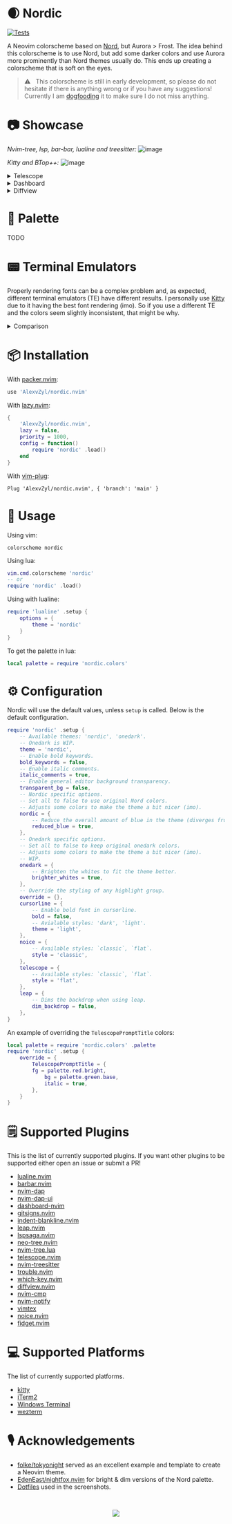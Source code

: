 # 🌒 Nordic

[![Tests](https://github.com/AlexvZyl/nordic.nvim/workflows/Tests/badge.svg)](https://github.com/AlexvZyl/nordic.nvim/actions?workflow=Tests) 

A Neovim colorscheme based on [Nord](https://www.nordtheme.com/), but Aurora > Frost.  The idea behind this colorscheme is to use Nord, but add some darker colors and use Aurora more prominently than Nord themes usually do.  This ends up creating a colorscheme that is soft on the eyes.

> ⚠️ &nbsp; This colorscheme is still in early development, so please do not hesitate if there is anything wrong or if you have any suggestions!  Currently I am [dogfooding](https://en.wikipedia.org/wiki/Eating_your_own_dog_food) it to make sure I do not miss anything.

# 📷 Showcase

*Nvim-tree, lsp, bar-bar, lualine and treesitter:*
![image](https://user-images.githubusercontent.com/81622310/219347174-035d2b63-7645-44a3-be15-119c829add90.png)

*Kitty and BTop++:*
![image](https://user-images.githubusercontent.com/81622310/217228212-619a8735-d5be-4c83-837d-3ab0cd4a33c0.png)

<details>
<summary>Telescope</summary>

*Flat:*
![image](https://user-images.githubusercontent.com/81622310/219347783-017a0e5a-f38d-4eb0-9d7c-29fc90527fc6.png)
*Classic:*
![image](https://user-images.githubusercontent.com/81622310/219347870-05786199-a095-4602-a958-9db90b8acde3.png)

</details>

<details>
<summary>Dashboard</summary>

![image](https://user-images.githubusercontent.com/81622310/219345149-4385bb9b-54de-488d-b0f3-a846b723ff1a.png)

</details>

<details>
<summary>Diffview</summary>

![image](https://user-images.githubusercontent.com/81622310/219347704-376d040d-6e30-4918-9dd1-06b3cd29035d.png)

</details>


# 🎨 Palette

TODO

# 📟 Terminal Emulators

Properly rendering fonts can be a complex problem and, as expected, different terminal emulators (TE) have different results.  I personally use [Kitty](https://github.com/kovidgoyal/kitty) due to it having the best font rendering (imo).  So if you use a different TE and the colors seem slightly inconsistent, that might be why.

<details>
<summary>Comparison</summary>

</br>

*[Kitty](https://github.com/kovidgoyal/kitty):*  
![image](https://user-images.githubusercontent.com/81622310/217228588-ca059166-84b3-416c-a372-e547e57f8f3e.png)

*[Alacritty](https://github.com/alacritty/alacritty):*  
![image](https://user-images.githubusercontent.com/81622310/216267437-665ba1ca-02df-46c3-a84b-5ef76736164a.png)

*[Neovide](https://github.com/neovide/neovide):*  
![image](https://user-images.githubusercontent.com/81622310/216267855-14502471-c761-4875-be34-3e43968aa39b.png)

</details>

# 📦 Installation

With [packer.nvim](https://github.com/wbthomason/packer.nvim):

```lua
use 'AlexvZyl/nordic.nvim'
```

With [lazy.nvim](https://github.com/folke/lazy.nvim):

```lua
{
    'AlexvZyl/nordic.nvim',
    lazy = false,
    priority = 1000,
    config = function()
        require 'nordic' .load()
    end
}
```

With [vim-plug](https://github.com/junegunn/vim-plug):

```vim
Plug 'AlexvZyl/nordic.nvim', { 'branch': 'main' }
```

# 🚀 Usage

Using vim:

```vim
colorscheme nordic
```

Using lua:

```lua
vim.cmd.colorscheme 'nordic'
-- or
require 'nordic' .load()
```

Using with lualine:

```lua
require 'lualine' .setup {
    options = {
        theme = 'nordic'
    }
}
```

To get the palette in lua:

```lua
local palette = require 'nordic.colors'
```

# ⚙️ Configuration

Nordic will use the default values, unless `setup` is called.  Below is the default configuration.

```lua
require 'nordic' .setup {
    -- Available themes: 'nordic', 'onedark'.
    -- Onedark is WIP.
    theme = 'nordic',
    -- Enable bold keywords.
    bold_keywords = false,
    -- Enable italic comments.
    italic_comments = true,
    -- Enable general editor background transparency.
    transparent_bg = false,
    -- Nordic specific options.
    -- Set all to false to use original Nord colors.
    -- Adjusts some colors to make the theme a bit nicer (imo).
    nordic = {
        -- Reduce the overall amount of blue in the theme (diverges from base Nord).
        reduced_blue = true,
    },
    -- Onedark specific options.
    -- Set all to false to keep original onedark colors.
    -- Adjusts some colors to make the theme a bit nicer (imo).
    -- WIP.
    onedark = {
        -- Brighten the whites to fit the theme better.
        brighter_whites = true,
    },
    -- Override the styling of any highlight group.
    override = {},
    cursorline = {
        -- Enable bold font in cursorline.
        bold = false,
        -- Avialable styles: 'dark', 'light'.
        theme = 'light',
    },
    noice = {
        -- Available styles: `classic`, `flat`.
        style = 'classic',
    },
    telescope = {
        -- Available styles: `classic`, `flat`.
        style = 'flat',
    },
    leap = {
        -- Dims the backdrop when using leap.
        dim_backdrop = false,
    },
}
```

An example of overriding the `TelescopePromptTitle` colors:

```lua
local palette = require 'nordic.colors' .palette
require 'nordic' .setup {
    override = {
        TelescopePromptTitle = {
	    fg = palette.red.bright,
            bg = palette.green.base,
            italic = true,
        },
    }
}
```

# 🗒️ Supported Plugins

This is the list of currently supported plugins.  If you want other plugins to be supported either open an issue or submit a PR!

- [lualine.nvim](https://github.com/nvim-lualine/lualine.nvim)
- [barbar.nvim](https://github.com/romgrk/barbar.nvim)
- [nvim-dap](https://github.com/mfussenegger/nvim-dap)
- [nvim-dap-ui](https://github.com/rcarriga/nvim-dap-ui)
- [dashboard-nvim](https://github.com/glepnir/dashboard-nvim)
- [gitsigns.nvim](https://github.com/lewis6991/gitsigns.nvim)
- [indent-blankline.nvim](https://github.com/lukas-reineke/indent-blankline.nvim)
- [leap.nvim](https://github.com/ggandor/leap.nvim)
- [lspsaga.nvim](https://github.com/glepnir/lspsaga.nvim)
- [neo-tree.nvim](https://github.com/nvim-neo-tree/neo-tree.nvim)
- [nvim-tree.lua](https://github.com/nvim-tree/nvim-tree.lua)
- [telescope.nvim](https://github.com/nvim-telescope/telescope.nvim)
- [nvim-treesitter](https://github.com/nvim-treesitter/nvim-treesitter)
- [trouble.nvim](https://github.com/folke/trouble.nvim)
- [which-key.nvim](https://github.com/folke/which-key.nvim)
- [diffview.nvim](https://github.com/sindrets/diffview.nvim)
- [nvim-cmp](https://github.com/hrsh7th/nvim-cmp)
- [nvim-notify](https://github.com/rcarriga/nvim-notify)
- [vimtex](https://github.com/lervag/vimtex)
- [noice.nvim](https://github.com/folke/noice.nvim)
- [fidget.nvim](https://github.com/j-hui/fidget.nvim)

# 💻 Supported Platforms

The list of currently supported platforms.

- [kitty](https://github.com/kovidgoyal/kitty)
- [iTerm2](https://github.com/gnachman/iTerm2)
- [Windows Terminal](https://github.com/microsoft/terminal)
- [wezterm](https://github.com/wez/wezterm)

# 🎙️ Acknowledgements

- [folke/tokyonight](https://github.com/folke/tokyonight.nvim) served as an excellent example and template to create a Neovim theme.
- [EdenEast/nightfox.nvim](https://github.com/EdenEast/nightfox.nvim) for bright & dim versions of the Nord palette.
- [Dotfiles](https://github.com/AlexvZyl/.dotfiles) used in the screenshots.

</br>

<p align="center">
    <a href="https://github.com/AlexvZyl/nordic.nvim/graphs/contributors">
        <img src="https://contrib.rocks/image?repo=AlexvZyl/nordic.nvim" />
    </a>
</p>
